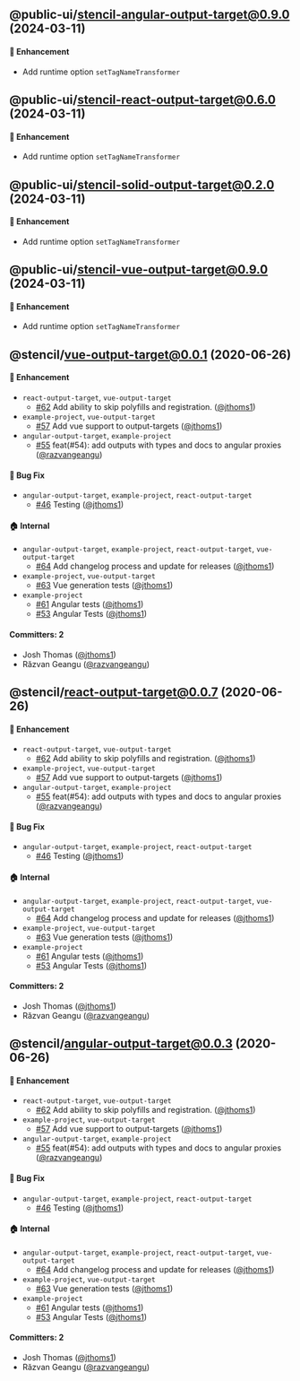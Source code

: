 ## @public-ui/stencil-angular-output-target@0.9.0 (2024-03-11)

#### :rocket: Enhancement

- Add runtime option `setTagNameTransformer`

## @public-ui/stencil-react-output-target@0.6.0 (2024-03-11)

#### :rocket: Enhancement

- Add runtime option `setTagNameTransformer`

## @public-ui/stencil-solid-output-target@0.2.0 (2024-03-11)

#### :rocket: Enhancement

- Add runtime option `setTagNameTransformer`

## @public-ui/stencil-vue-output-target@0.9.0 (2024-03-11)

#### :rocket: Enhancement

- Add runtime option `setTagNameTransformer`

## @stencil/vue-output-target@0.0.1 (2020-06-26)

#### :rocket: Enhancement

- `react-output-target`, `vue-output-target`
  - [#62](https://github.com/ionic-team/stencil-ds-output-targets/pull/62) Add ability to skip polyfills and registration. ([@jthoms1](https://github.com/jthoms1))
- `example-project`, `vue-output-target`
  - [#57](https://github.com/ionic-team/stencil-ds-output-targets/pull/57) Add vue support to output-targets ([@jthoms1](https://github.com/jthoms1))
- `angular-output-target`, `example-project`
  - [#55](https://github.com/ionic-team/stencil-ds-output-targets/pull/55) feat(#54): add outputs with types and docs to angular proxies ([@razvangeangu](https://github.com/razvangeangu))

#### :bug: Bug Fix

- `angular-output-target`, `example-project`, `react-output-target`
  - [#46](https://github.com/ionic-team/stencil-ds-output-targets/pull/46) Testing ([@jthoms1](https://github.com/jthoms1))

#### :house: Internal

- `angular-output-target`, `example-project`, `react-output-target`, `vue-output-target`
  - [#64](https://github.com/ionic-team/stencil-ds-output-targets/pull/64) Add changelog process and update for releases ([@jthoms1](https://github.com/jthoms1))
- `example-project`, `vue-output-target`
  - [#63](https://github.com/ionic-team/stencil-ds-output-targets/pull/63) Vue generation tests ([@jthoms1](https://github.com/jthoms1))
- `example-project`
  - [#61](https://github.com/ionic-team/stencil-ds-output-targets/pull/61) Angular tests ([@jthoms1](https://github.com/jthoms1))
  - [#53](https://github.com/ionic-team/stencil-ds-output-targets/pull/53) Angular Tests ([@jthoms1](https://github.com/jthoms1))

#### Committers: 2

- Josh Thomas ([@jthoms1](https://github.com/jthoms1))
- Răzvan Geangu ([@razvangeangu](https://github.com/razvangeangu))

## @stencil/react-output-target@0.0.7 (2020-06-26)

#### :rocket: Enhancement

- `react-output-target`, `vue-output-target`
  - [#62](https://github.com/ionic-team/stencil-ds-output-targets/pull/62) Add ability to skip polyfills and registration. ([@jthoms1](https://github.com/jthoms1))
- `example-project`, `vue-output-target`
  - [#57](https://github.com/ionic-team/stencil-ds-output-targets/pull/57) Add vue support to output-targets ([@jthoms1](https://github.com/jthoms1))
- `angular-output-target`, `example-project`
  - [#55](https://github.com/ionic-team/stencil-ds-output-targets/pull/55) feat(#54): add outputs with types and docs to angular proxies ([@razvangeangu](https://github.com/razvangeangu))

#### :bug: Bug Fix

- `angular-output-target`, `example-project`, `react-output-target`
  - [#46](https://github.com/ionic-team/stencil-ds-output-targets/pull/46) Testing ([@jthoms1](https://github.com/jthoms1))

#### :house: Internal

- `angular-output-target`, `example-project`, `react-output-target`, `vue-output-target`
  - [#64](https://github.com/ionic-team/stencil-ds-output-targets/pull/64) Add changelog process and update for releases ([@jthoms1](https://github.com/jthoms1))
- `example-project`, `vue-output-target`
  - [#63](https://github.com/ionic-team/stencil-ds-output-targets/pull/63) Vue generation tests ([@jthoms1](https://github.com/jthoms1))
- `example-project`
  - [#61](https://github.com/ionic-team/stencil-ds-output-targets/pull/61) Angular tests ([@jthoms1](https://github.com/jthoms1))
  - [#53](https://github.com/ionic-team/stencil-ds-output-targets/pull/53) Angular Tests ([@jthoms1](https://github.com/jthoms1))

#### Committers: 2

- Josh Thomas ([@jthoms1](https://github.com/jthoms1))
- Răzvan Geangu ([@razvangeangu](https://github.com/razvangeangu))

## @stencil/angular-output-target@0.0.3 (2020-06-26)

#### :rocket: Enhancement

- `react-output-target`, `vue-output-target`
  - [#62](https://github.com/ionic-team/stencil-ds-output-targets/pull/62) Add ability to skip polyfills and registration. ([@jthoms1](https://github.com/jthoms1))
- `example-project`, `vue-output-target`
  - [#57](https://github.com/ionic-team/stencil-ds-output-targets/pull/57) Add vue support to output-targets ([@jthoms1](https://github.com/jthoms1))
- `angular-output-target`, `example-project`
  - [#55](https://github.com/ionic-team/stencil-ds-output-targets/pull/55) feat(#54): add outputs with types and docs to angular proxies ([@razvangeangu](https://github.com/razvangeangu))

#### :bug: Bug Fix

- `angular-output-target`, `example-project`, `react-output-target`
  - [#46](https://github.com/ionic-team/stencil-ds-output-targets/pull/46) Testing ([@jthoms1](https://github.com/jthoms1))

#### :house: Internal

- `angular-output-target`, `example-project`, `react-output-target`, `vue-output-target`
  - [#64](https://github.com/ionic-team/stencil-ds-output-targets/pull/64) Add changelog process and update for releases ([@jthoms1](https://github.com/jthoms1))
- `example-project`, `vue-output-target`
  - [#63](https://github.com/ionic-team/stencil-ds-output-targets/pull/63) Vue generation tests ([@jthoms1](https://github.com/jthoms1))
- `example-project`
  - [#61](https://github.com/ionic-team/stencil-ds-output-targets/pull/61) Angular tests ([@jthoms1](https://github.com/jthoms1))
  - [#53](https://github.com/ionic-team/stencil-ds-output-targets/pull/53) Angular Tests ([@jthoms1](https://github.com/jthoms1))

#### Committers: 2

- Josh Thomas ([@jthoms1](https://github.com/jthoms1))
- Răzvan Geangu ([@razvangeangu](https://github.com/razvangeangu))
